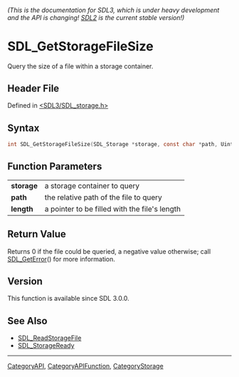 ###### (This is the documentation for SDL3, which is under heavy development and the API is changing! [SDL2](https://wiki.libsdl.org/SDL2/) is the current stable version!)
# SDL_GetStorageFileSize

Query the size of a file within a storage container.

## Header File

Defined in [<SDL3/SDL_storage.h>](https://github.com/libsdl-org/SDL/blob/main/include/SDL3/SDL_storage.h)

## Syntax

```c
int SDL_GetStorageFileSize(SDL_Storage *storage, const char *path, Uint64 *length);

```

## Function Parameters

|                 |                                               |
| --------------- | --------------------------------------------- |
| **storage**     | a storage container to query                  |
| **path**        | the relative path of the file to query        |
| **length**      | a pointer to be filled with the file's length |

## Return Value

Returns 0 if the file could be queried, a negative value otherwise; call
[SDL_GetError](SDL_GetError)() for more information.

## Version

This function is available since SDL 3.0.0.

## See Also

- [SDL_ReadStorageFile](SDL_ReadStorageFile)
- [SDL_StorageReady](SDL_StorageReady)

----
[CategoryAPI](CategoryAPI), [CategoryAPIFunction](CategoryAPIFunction), [CategoryStorage](CategoryStorage)

